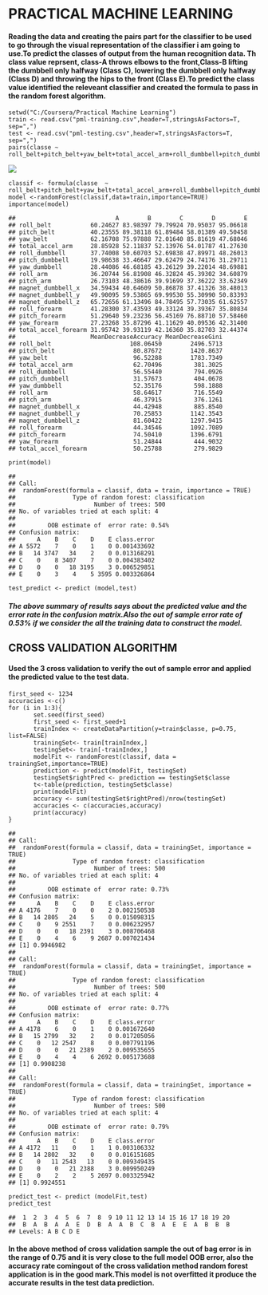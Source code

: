 PRACTICAL MACHINE LEARNING
==========================

#### Reading the data and creating the pairs part for the classifier to be used to go through the visual representation of the classifier i am going to use.To predict the classes of output from the human recognition data. Th class value reprsent, class-A throws elbows to the front,Class-B lifting the dumbbell only halfway (Class C), lowering the dumbbell only halfway (Class D) and throwing the hips to the front (Class E).To predict the class value identified the releveant classifier and created the formula to pass in the random forest algorithm.

    setwd("C:/Coursera/Practical Machine Learning")
    train <- read.csv("pml-training.csv",header=T,stringsAsFactors=T, sep=",")
    test <- read.csv("pml-testing.csv",header=T,stringsAsFactors=T, sep=",")
    pairs(classe ~ roll_belt+pitch_belt+yaw_belt+total_accel_arm+roll_dumbbell+pitch_dumbbell+yaw_dumbbell+total_accel_forearm,data=train)

![](PracticalMachineLearning_files/figure-markdown_strict/train%20and%20test-1.png)

    classif <- formula(classe  ~ roll_belt+pitch_belt+yaw_belt+total_accel_arm+roll_dumbbell+pitch_dumbbell+yaw_dumbbell+roll_arm+pitch_arm+magnet_dumbbell_x+magnet_dumbbell_y+magnet_dumbbell_z+roll_forearm+pitch_forearm+yaw_forearm+total_accel_forearm)
    model <-randomForest(classif,data=train,importance=TRUE)
    importance(model)

    ##                            A        B        C        D        E
    ## roll_belt           60.24627 83.98397 79.79924 70.95037 95.06618
    ## pitch_belt          40.23555 89.38118 61.89484 58.01389 49.50458
    ## yaw_belt            62.16708 75.97888 72.01640 85.81619 47.68046
    ## total_accel_arm     28.85928 52.11837 52.13976 54.01787 41.27630
    ## roll_dumbbell       37.74008 50.60703 52.69838 47.89971 48.26013
    ## pitch_dumbbell      19.98638 33.46647 29.62479 24.74176 31.29711
    ## yaw_dumbbell        28.44086 46.68185 43.26129 39.22014 48.69881
    ## roll_arm            36.20744 56.81908 46.32824 45.39302 34.60879
    ## pitch_arm           26.73103 48.38616 39.91699 37.36222 33.62349
    ## magnet_dumbbell_x   34.59434 40.64609 50.86878 37.41326 38.48013
    ## magnet_dumbbell_y   49.90095 59.53865 69.99530 55.30990 50.83393
    ## magnet_dumbbell_z   65.72656 61.13496 84.78495 57.73035 61.62557
    ## roll_forearm        41.28300 37.43593 49.33124 39.39367 35.80834
    ## pitch_forearm       51.29640 59.23236 56.45169 76.88710 57.58460
    ## yaw_forearm         27.23268 35.87296 41.11629 40.09536 42.31400
    ## total_accel_forearm 31.95742 39.93119 42.16360 35.82703 32.44374
    ##                     MeanDecreaseAccuracy MeanDecreaseGini
    ## roll_belt                      108.06450        2496.5713
    ## pitch_belt                      80.87672        1420.8637
    ## yaw_belt                        96.52288        1783.7349
    ## total_accel_arm                 62.70496         381.3025
    ## roll_dumbbell                   56.55440         794.0926
    ## pitch_dumbbell                  31.57673         404.0678
    ## yaw_dumbbell                    52.35176         598.1888
    ## roll_arm                        58.64617         716.5549
    ## pitch_arm                       46.37915         376.1261
    ## magnet_dumbbell_x               44.42948         885.8540
    ## magnet_dumbbell_y               70.25853        1142.3543
    ## magnet_dumbbell_z               81.60422        1297.9415
    ## roll_forearm                    44.34546        1092.7089
    ## pitch_forearm                   74.50410        1396.6791
    ## yaw_forearm                     51.24844         444.9032
    ## total_accel_forearm             50.25788         279.9829

    print(model)

    ## 
    ## Call:
    ##  randomForest(formula = classif, data = train, importance = TRUE) 
    ##                Type of random forest: classification
    ##                      Number of trees: 500
    ## No. of variables tried at each split: 4
    ## 
    ##         OOB estimate of  error rate: 0.54%
    ## Confusion matrix:
    ##      A    B    C    D    E class.error
    ## A 5572    7    0    1    0 0.001433692
    ## B   14 3747   34    2    0 0.013168291
    ## C    0    8 3407    7    0 0.004383402
    ## D    0    0   18 3195    3 0.006529851
    ## E    0    3    4    5 3595 0.003326864

    test_predict <- predict (model,test)

##### The above summary of results says about the predicted value and the error rate in the confusion matrix.Also the out of sample error rate of 0.53% if we consider the all the training data to construct the model.

CROSS VALIDATION ALGORITHM
--------------------------

#### Used the 3 cross validation to verify the out of sample error and applied the predicted value to the test data.

    first_seed <- 1234
    accuracies <-c()
    for (i in 1:3){
           set.seed(first_seed)
           first_seed <- first_seed+1
           trainIndex <- createDataPartition(y=train$classe, p=0.75, list=FALSE)
           trainingSet<- train[trainIndex,]
           testingSet<- train[-trainIndex,]
           modelFit <- randomForest(classif, data = trainingSet,importance=TRUE)
           prediction <- predict(modelFit, testingSet)
           testingSet$rightPred <- prediction == testingSet$classe
           t<-table(prediction, testingSet$classe)
           print(modelFit)
           accuracy <- sum(testingSet$rightPred)/nrow(testingSet)
           accuracies <- c(accuracies,accuracy)
           print(accuracy)
    }

    ## 
    ## Call:
    ##  randomForest(formula = classif, data = trainingSet, importance = TRUE) 
    ##                Type of random forest: classification
    ##                      Number of trees: 500
    ## No. of variables tried at each split: 4
    ## 
    ##         OOB estimate of  error rate: 0.73%
    ## Confusion matrix:
    ##      A    B    C    D    E class.error
    ## A 4176    7    0    0    2 0.002150538
    ## B   14 2805   24    5    0 0.015098315
    ## C    0    9 2551    7    0 0.006232957
    ## D    0    0   18 2391    3 0.008706468
    ## E    0    4    6    9 2687 0.007021434
    ## [1] 0.9946982
    ## 
    ## Call:
    ##  randomForest(formula = classif, data = trainingSet, importance = TRUE) 
    ##                Type of random forest: classification
    ##                      Number of trees: 500
    ## No. of variables tried at each split: 4
    ## 
    ##         OOB estimate of  error rate: 0.77%
    ## Confusion matrix:
    ##      A    B    C    D    E class.error
    ## A 4178    6    0    1    0 0.001672640
    ## B   15 2799   32    2    0 0.017205056
    ## C    0   12 2547    8    0 0.007791196
    ## D    0    0   21 2389    2 0.009535655
    ## E    0    4    4    6 2692 0.005173688
    ## [1] 0.9908238
    ## 
    ## Call:
    ##  randomForest(formula = classif, data = trainingSet, importance = TRUE) 
    ##                Type of random forest: classification
    ##                      Number of trees: 500
    ## No. of variables tried at each split: 4
    ## 
    ##         OOB estimate of  error rate: 0.79%
    ## Confusion matrix:
    ##      A    B    C    D    E class.error
    ## A 4172   11    0    1    1 0.003106332
    ## B   14 2802   32    0    0 0.016151685
    ## C    0   11 2543   13    0 0.009349435
    ## D    0    0   21 2388    3 0.009950249
    ## E    0    2    2    5 2697 0.003325942
    ## [1] 0.9924551

    predict_test <- predict (modelFit,test)
    predict_test

    ##  1  2  3  4  5  6  7  8  9 10 11 12 13 14 15 16 17 18 19 20 
    ##  B  A  B  A  A  E  D  B  A  A  B  C  B  A  E  E  A  B  B  B 
    ## Levels: A B C D E

#### In the above method of cross validation sample the out of bag error is in the range of 0.75 and it is very close to the full model OOB error, also the accuracy rate comingout of the cross validation method random forest application is in the good mark.This model is not overfitted it produce the accurate results in the test data prediction.
